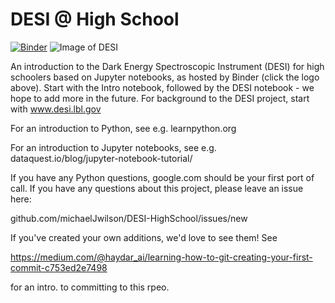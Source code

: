 # DESI @ High School

[![Binder](http://34.94.252.126/badge_logo.svg)](http://34.94.252.126/v2/gh/binder-project/example-conda-environment/master)
![Image of DESI](https://github.com/michaelJwilson/DESI-HighSchool/blob/master/images/Mayall-Star-Trails.jpg)

An introduction to the Dark Energy Spectroscopic Instrument (DESI) for high schoolers based on Jupyter notebooks, as hosted by Binder (click the logo above).  Start with
the Intro notebook, followed by the DESI notebook - we hope to add more in the future.  For background to the DESI project,
start with www.desi.lbl.gov

For an introduction to Python, see e.g. learnpython.org

For an introduction to Jupyter notebooks, see e.g. dataquest.io/blog/jupyter-notebook-tutorial/

If you have any Python questions, google.com should be your first port of call.  If you have any questions about this project,
please leave an issue here:

github.com/michaelJwilson/DESI-HighSchool/issues/new

If you've created your own additions, we'd love to see them!  See

https://medium.com/@haydar_ai/learning-how-to-git-creating-your-first-commit-c753ed2e7498

for an intro. to committing to this rpeo.